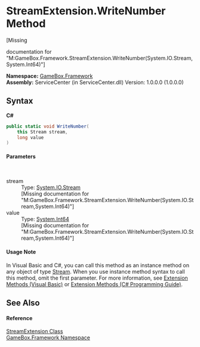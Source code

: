 # StreamExtension.WriteNumber Method 
 

\[Missing <summary> documentation for "M:GameBox.Framework.StreamExtension.WriteNumber(System.IO.Stream,System.Int64)"\]

**Namespace:**&nbsp;<a href="a8957fe6-9cc0-3a6d-cd5c-a2a246efee1e">GameBox.Framework</a><br />**Assembly:**&nbsp;ServiceCenter (in ServiceCenter.dll) Version: 1.0.0.0 (1.0.0.0)

## Syntax

**C#**<br />
``` C#
public static void WriteNumber(
	this Stream stream,
	long value
)
```


#### Parameters
&nbsp;<dl><dt>stream</dt><dd>Type: <a href="http://msdn2.microsoft.com/zh-cn/library/8f86tw9e" target="_blank">System.IO.Stream</a><br />\[Missing <param name="stream"/> documentation for "M:GameBox.Framework.StreamExtension.WriteNumber(System.IO.Stream,System.Int64)"\]</dd><dt>value</dt><dd>Type: <a href="http://msdn2.microsoft.com/zh-cn/library/6yy583ek" target="_blank">System.Int64</a><br />\[Missing <param name="value"/> documentation for "M:GameBox.Framework.StreamExtension.WriteNumber(System.IO.Stream,System.Int64)"\]</dd></dl>

#### Usage Note
In Visual Basic and C#, you can call this method as an instance method on any object of type <a href="http://msdn2.microsoft.com/zh-cn/library/8f86tw9e" target="_blank">Stream</a>. When you use instance method syntax to call this method, omit the first parameter. For more information, see <a href="http://msdn.microsoft.com/en-us/library/bb384936.aspx">Extension Methods (Visual Basic)</a> or <a href="http://msdn.microsoft.com/en-us/library/bb383977.aspx">Extension Methods (C# Programming Guide)</a>.

## See Also


#### Reference
<a href="6223fa99-de6c-f108-8b84-1c8aa9d7df6b">StreamExtension Class</a><br /><a href="a8957fe6-9cc0-3a6d-cd5c-a2a246efee1e">GameBox.Framework Namespace</a><br />